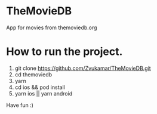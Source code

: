 # TheMovieDB
App for movies from themoviedb.org

# How to run the project.

 1. git clone https://github.com/Zvukamar/TheMovieDB.git
 2. cd themoviedb
 3. yarn
 4. cd ios && pod install
 5. yarn ios || yarn android

Have fun :)

